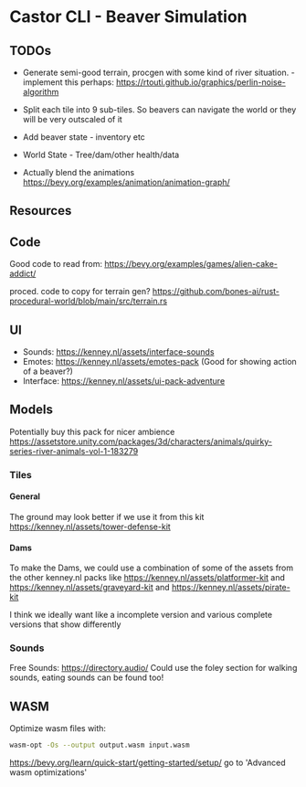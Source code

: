 # Castor CLI - Beaver Simulation

## TODOs

- Generate semi-good terrain, procgen with some kind of river situation. - implement this perhaps: https://rtouti.github.io/graphics/perlin-noise-algorithm

- Split each tile into  9 sub-tiles. So beavers can navigate the world or they will be very outscaled of it

- Add beaver state - inventory etc

- World State - Tree/dam/other health/data

- Actually blend the animations https://bevy.org/examples/animation/animation-graph/



## Resources

## Code

Good code to read from: https://bevy.org/examples/games/alien-cake-addict/

proced. code to copy for terrain gen?
https://github.com/bones-ai/rust-procedural-world/blob/main/src/terrain.rs

## UI
- Sounds:  https://kenney.nl/assets/interface-sounds
- Emotes: https://kenney.nl/assets/emotes-pack (Good for showing action of a beaver?)
- Interface: https://kenney.nl/assets/ui-pack-adventure


## Models
Potentially buy this pack for nicer ambience
https://assetstore.unity.com/packages/3d/characters/animals/quirky-series-river-animals-vol-1-183279

### Tiles

#### General

The ground may look better if we use it from this kit https://kenney.nl/assets/tower-defense-kit

#### Dams
To make the Dams, we could use a combination of some of the assets from the other kenney.nl packs
like https://kenney.nl/assets/platformer-kit and https://kenney.nl/assets/graveyard-kit and https://kenney.nl/assets/pirate-kit

I think we ideally want like a incomplete version and various complete versions that show differently

### Sounds

Free Sounds:  https://directory.audio/ 
Could use the foley section for walking sounds, eating sounds can be found too!

## WASM

Optimize wasm files with:
```bash
wasm-opt -Os --output output.wasm input.wasm
```
https://bevy.org/learn/quick-start/getting-started/setup/ go to 'Advanced wasm optimizations'

